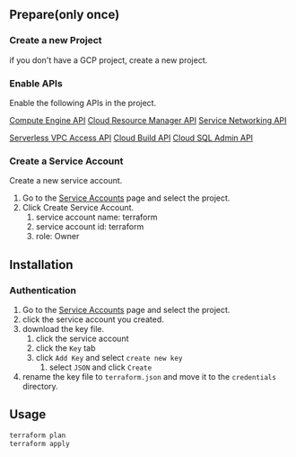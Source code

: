 ## Prepare(only once)

### Create a new Project

if you don't have a GCP project, create a new project.

### Enable APIs

Enable the following APIs in the project.

[Compute Engine API](https://console.cloud.google.com/apis/library/compute.googleapis.com)
[Cloud Resource Manager API](https://console.cloud.google.com/apis/library/cloudresourcemanager.googleapis.com)
[Service Networking API](https://console.cloud.google.com/apis/library/servicenetworking.googleapis.com)

[Serverless VPC Access API](https://console.cloud.google.com/marketplace/product/google/vpcaccess.googleapis.com)
[Cloud Build API](https://console.cloud.google.com/apis/library/cloudbuild.googleapis.com)
[Cloud SQL Admin API](https://console.cloud.google.com/apis/library/sqladmin.googleapis.com)

### Create a Service Account

Create a new service account.

1. Go to the [Service Accounts](https://console.cloud.google.com/iam-admin/serviceaccounts) page and select the project.
2. Click Create Service Account.
   1. service account name: terraform
   2. service account id: terraform
   3. role: Owner

## Installation

### Authentication

1. Go to the [Service Accounts](https://console.cloud.google.com/iam-admin/serviceaccounts) page and select the project.
2. click the service account you created.
3. download the key file.
   1. click the service account
   2. click the `Key` tab
   3. click `Add Key` and select `create new key`
      1. select `JSON` and click `Create`
4. rename the key file to `terraform.json` and move it to the `credentials` directory.

## Usage

```bash
terraform plan
terraform apply
```
